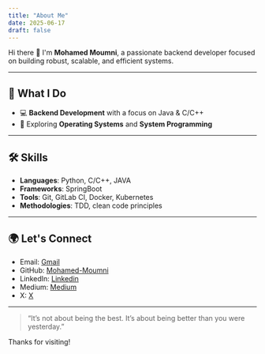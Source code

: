 ```yaml
---
title: "About Me"
date: 2025-06-17
draft: false
---
```


Hi there 👋 I'm **Mohamed Moumni**, a passionate backend developer focused on building robust, scalable, and efficient systems.

---

## 🚀 What I Do

- 💻 **Backend Development** with a focus on Java & C/C++
- 🐧 Exploring **Operating Systems** and **System Programming**

---

## 🛠️ Skills

- **Languages**: Python, C/C++, JAVA
- **Frameworks**: SpringBoot
- **Tools**: Git, GitLab CI, Docker, Kubernetes
- **Methodologies**: TDD, clean code principles

---

## 🌍 Let's Connect

- Email: [Gmail](mmoumniwork@gmail.com)
- GitHub: [Mohamed-Moumni](https://github.com/Mohamed-Moumni)
- LinkedIn: [Linkedin](https://linkedin.com/in/Mohamed-Moumni)
- Medium: [Medium](https://medium.com/@Rigor_08)
- X: [X](https://x.com/mmoumniwork)

---

> “It’s not about being the best. It’s about being better than you were yesterday.”

Thanks for visiting!
